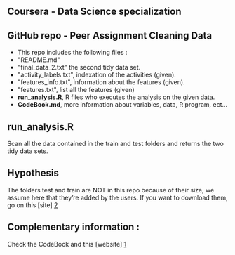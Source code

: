 Coursera - Data Science specialization
---------------
## GitHub repo - Peer Assignment Cleaning Data
* This repo includes the following files :
 * "README.md"
 * "final\_data\_2.txt" the second tidy data set.
 * "activity_labels.txt", indexation of the activities (given).
 * "features_info.txt", information about the features (given).
 * "features.txt", list all the features (given)
 * **run_analysis.R**, R files who executes the analysis on the given data. 
 * **CodeBook.md**, more information about variables, data, R program, ect...

## **run\_analysis.R**
Scan all the data contained in the train and test folders and returns the two tidy data sets.

## Hypothesis
The folders test and train are NOT in this repo because of their size, we assume here that they’re added by the users. If you want to download them, go on this [site] [2]

## Complementary information :
Check the CodeBook and this [website] [1]

  [1]: http://archive.ics.uci.edu/ml/datasets/Human+Activity+Recognition+Using+Smartphones 
  [2]: https://d396qusza40orc.cloudfront.net/getdata%2Fprojectfiles%2FUCI%20HAR%20Dataset.zip 
